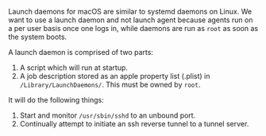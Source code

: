Launch daemons for macOS are similar to systemd daemons on Linux.
We want to use a launch daemon and not launch agent because agents run on a per user basis once one logs in,
while daemons are run as `root` as soon as the system boots.

A launch daemon is comprised of two parts:
1. A script which will run at startup.
2. A job description stored as an apple property list (.plist) in `/Library/LaunchDaemons/`.
This must be owned by `root`.

It will do the following things:
1. Start and monitor `/usr/sbin/sshd` to an unbound port.
2. Continually attempt to initiate an ssh reverse tunnel to a tunnel server.
